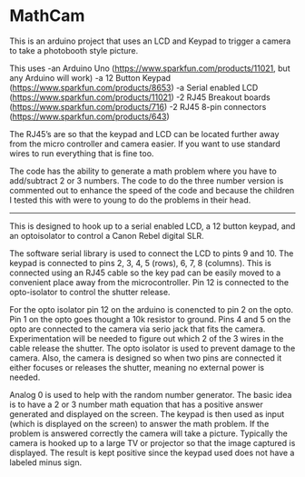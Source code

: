 # MathCam
This is an arduino project that uses an LCD and Keypad to trigger a camera to take a photobooth style picture.


This uses 
-an Arduino Uno (https://www.sparkfun.com/products/11021, but any Arduino will work)
-a 12 Button Keypad (https://www.sparkfun.com/products/8653)
-a Serial enabled LCD (https://www.sparkfun.com/products/11021)
-2 RJ45 Breakout boards (https://www.sparkfun.com/products/716)
-2 RJ45 8-pin connectors (https://www.sparkfun.com/products/643)

The RJ45’s are so that the keypad and LCD can be located further away from the micro controller and camera easier. If you want to use standard wires to run everything that is fine too. 

The code has the ability to generate a math problem where you have to add/subtract 2 or 3 numbers. The code to do the three number version is commented out to enhance the speed of the code and because the children I tested this with were to young to do the problems in their head.

- - - - - 

  This is designed to hook up to a serial enabled LCD,
  a 12 button keypad, and an optoisolator to control
  a Canon Rebel digital SLR.

  The software serial library is used to connect the LCD
  to pints 9 and 10. The keypad is connected to pins
  2, 3, 4, 5 (rows), 6, 7, 8 (columns). This is connected
  using an RJ45 cable so the key pad can be easily moved
  to a convenient place away from the microcontroller.
  Pin 12 is connected to the opto-isolator to control the
  shutter release.

  For the opto isolator pin 12 on the arduino is conencted
  to pin 2 on the opto. Pin 1 on the opto goes thought a
  10k resistor to ground. Pins 4 and 5 on the opto are
  connected to the camera via serio jack that fits the
  camera. Experimentation will be needed to figure out
  which 2 of the 3 wires in the cable release the
  shutter. The opto isolator is used to prevent damage
  to the camera. Also, the camera is designed so when
  two pins are connected it either focuses or releases
  the shutter, meaning no external power is needed.

  Analog 0 is used to help with the random number
  generator. The basic idea is to have a 2 or 3
  number math equation that has a positive answer
  generated and displayed on the screen. The keypad
  is then used as input (which is displayed on the
  screen) to answer the math problem. If the problem
  is answered correctly the camera will take a picture.
  Typically the camera is hooked up to a large TV or
  projector so that the image captured is displayed.
  The result is kept positive since the keypad used
  does not have a labeled minus sign.

